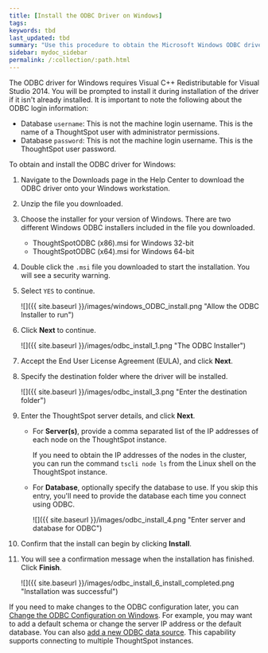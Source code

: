 ```yaml
---
title: [Install the ODBC Driver on Windows]
tags:
keywords: tbd
last_updated: tbd
summary: "Use this procedure to obtain the Microsoft Windows ODBC driver and install it."
sidebar: mydoc_sidebar
permalink: /:collection/:path.html
---
```


The ODBC driver for Windows requires Visual C++ Redistributable for Visual Studio 2014. You will be prompted to install it during installation of the driver if it isn't already installed. It is important to note the following about the ODBC login information:

-   Database `username`: This is not the machine login username. This is the name of a ThoughtSpot user with administrator permissions.
-   Database `password`: This is not the machine login username. This is the ThoughtSpot user password.

To obtain and install the ODBC driver for Windows:

1. Navigate to the Downloads page in the Help Center to download the ODBC driver onto your Windows workstation.
2. Unzip the file you downloaded.
3. Choose the installer for your version of Windows.
   There are two different Windows ODBC installers included in the file you downloaded.
    -   ThoughtSpotODBC (x86).msi for Windows 32-bit
    -   ThoughtSpotODBC (x64).msi for Windows 64-bit
4. Double click the `.msi` file you downloaded to start the installation.
   You will see a security warning.
5. Select `YES` to continue.

     ![]({{ site.baseurl }}/images/windows_ODBC_install.png "Allow the ODBC Installer to run")

6. Click **Next** to continue.

     ![]({{ site.baseurl }}/images/odbc_install_1.png "The ODBC Installer")

7. Accept the End User License Agreement (EULA), and click **Next**.
8. Specify the destination folder where the driver will be installed.

     ![]({{ site.baseurl }}/images/odbc_install_3.png "Enter the destination folder")

9. Enter the ThoughtSpot server details, and click **Next**.

    - For **Server(s)**, provide a comma separated list of the IP addresses of each node on the ThoughtSpot instance.

      If you need to obtain the IP addresses of the nodes in the cluster, you can run the command `tscli node ls` from the Linux shell on the ThoughtSpot instance.

    - For **Database**, optionally specify the database to use. If you skip this entry, you'll need to provide the database each time you connect using ODBC.

      ![]({{ site.baseurl }}/images/odbc_install_4.png "Enter server and database for ODBC")

10.  Confirm that the install can begin by clicking **Install**.
11.  You will see a confirmation message when the installation has finished. Click **Finish**.

     ![]({{ site.baseurl }}/images/odbc_install_6_install_completed.png "Installation was successful")

If you need to make changes to the ODBC configuration later, you can [Change the ODBC Configuration on Windows](change-odbc-windows.html#). For example, you may want to add a default schema or change the server IP address or the default database. You can also [add a new ODBC data source](/admin/../data_integration/clients/add-new-ODBC-source-windows.html). This capability supports connecting to multiple ThoughtSpot instances.
